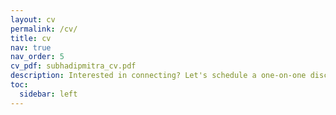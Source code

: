 ```yaml
---
layout: cv
permalink: /cv/
title: cv
nav: true
nav_order: 5
cv_pdf: subhadipmitra_cv.pdf
description: Interested in connecting? Let's schedule a one-on-one discussion to explore opportunities. [Setup meeting](https://calendly.com/contact-x9nm/30min)
toc:
  sidebar: left
---
```

